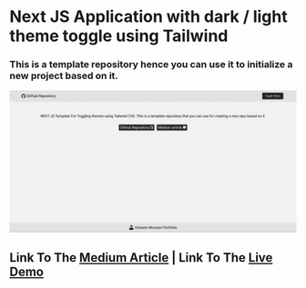 # Next JS Application with dark / light theme toggle using Tailwind

### This is a template repository hence you can use it to initialize a new project based on it.

![Alt Text](./public/nextJsTailwind.gif)

## Link To The [Medium Article](https://javascript.plainenglish.io/how-to-implement-dark-light-themes-in-a-next-js-app-using-context-hook-tailwindcss-336558dd4579)  |  Link To The [Live Demo](https://nextjs-tailwind.hossein.dev/)

